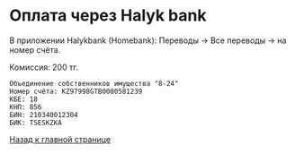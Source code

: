 # Оплата через Halyk bank

В приложении Halykbank (Homebank): Переводы -> Все переводы -> на номер счёта. 

Комиссия: 200 тг.

```
Объединение собственников имущества "8-24"
Номер счёта: KZ97998GTB0000581239
КБЕ: 18
КНП: 856
БИН: 210340012304
БИК: TSESKZKA
```
 

[Назад к главной странице](README.md)